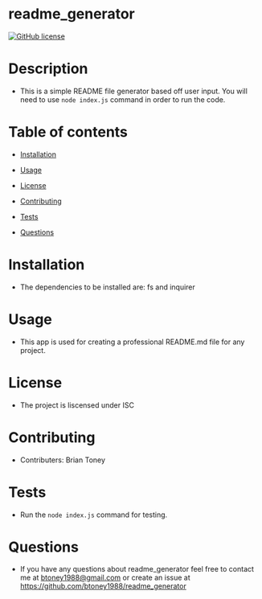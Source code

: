 # readme_generator

[![GitHub license](https://img.shields.io/badge/license-MIT-blue.svg)](https://github.com/btoney1988/readme_generator)

# Description
 - This is a simple README file generator based off user input. You will need to use `node index.js` command in order to run the code.

# Table of contents

* [Installation](#installation)

* [Usage](#usage)

* [License](#license)

* [Contributing](#contributing)

* [Tests](#tests)

* [Questions](#questions)

# Installation
 - The dependencies to be installed are: fs and inquirer

# Usage
 - This app is used for creating a professional README.md file for any project.

# License
 - The project is liscensed under ISC

# Contributing
 - Contributers: Brian Toney

# Tests
 - Run the `node index.js` command for testing.

# Questions
 - If you have any questions about readme_generator feel free to contact me at btoney1988@gmail.com or create an issue at https://github.com/btoney1988/readme_generator

